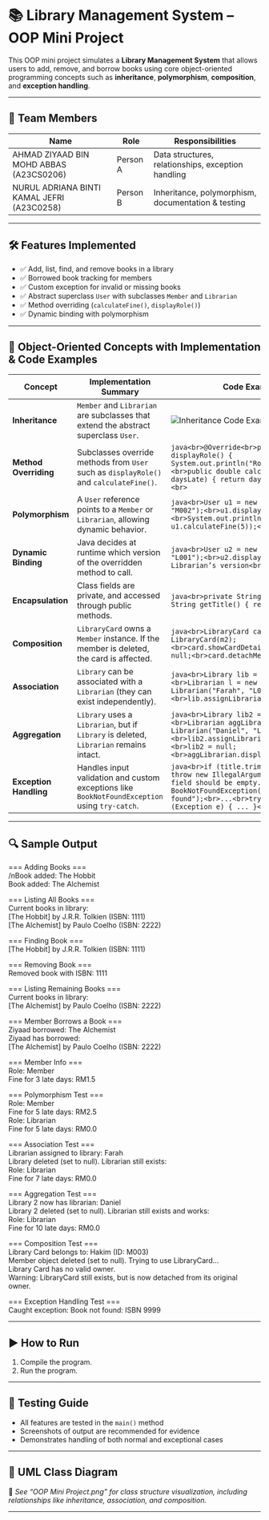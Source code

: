 # 📚 Library Management System – OOP Mini Project

This OOP mini project simulates a **Library Management System** that allows users to add, remove, and borrow books using core object-oriented programming concepts such as **inheritance**, **polymorphism**, **composition**, and **exception handling**.

---

## 👥 Team Members

| Name      | Role       | Responsibilities |
|-----------|------------|------------------|
| AHMAD ZIYAAD BIN MOHD ABBAS (A23CS0206) | Person A | Data structures, relationships, exception handling |
| NURUL ADRIANA BINTI KAMAL JEFRI (A23C0258) | Person B | Inheritance, polymorphism, documentation & testing |

---

## 🛠️ Features Implemented

- ✅ Add, list, find, and remove books in a library
- ✅ Borrowed book tracking for members
- ✅ Custom exception for invalid or missing books
- ✅ Abstract superclass `User` with subclasses `Member` and `Librarian`
- ✅ Method overriding (`calculateFine()`, `displayRole()`)
- ✅ Dynamic binding with polymorphism

---

## 🧠 Object-Oriented Concepts with Implementation & Code Examples

| Concept                | Implementation Summary                                                                         | Code Example                                                                                                                                                                                                       |
| ---------------------- | ---------------------------------------------------------------------------------------------- | ------------------------------------------------------------------------------------------------------------------------------------------------------------------------------------------------------------------ |
| **Inheritance**        | `Member` and `Librarian` are subclasses that extend the abstract superclass `User`.            | ![Inheritance Code Example](inheritance_example.png)                                                                                             |
| **Method Overriding**  | Subclasses override methods from `User` such as `displayRole()` and `calculateFine()`.         | `java<br>@Override<br>public void displayRole() { System.out.println("Role: Member"); }<br>public double calculateFine(int daysLate) { return daysLate * 0.50; }<br>`                                              |
| **Polymorphism**       | A `User` reference points to a `Member` or `Librarian`, allowing dynamic behavior.             | `java<br>User u1 = new Member("Adriana", "M002");<br>u1.displayRole();<br>System.out.println("Fine: RM " + u1.calculateFine(5));<br>`                                                                              |
| **Dynamic Binding**    | Java decides at runtime which version of the overridden method to call.                        | `java<br>User u2 = new Librarian("Siti", "L001");<br>u2.displayRole(); // Calls Librarian’s version<br>`                                                                                                           |
| **Encapsulation**      | Class fields are private, and accessed through public methods.                                 | `java<br>private String title;<br>public String getTitle() { return title; }<br>`                                                                                                                                  |
| **Composition**        | `LibraryCard` owns a `Member` instance. If the member is deleted, the card is affected.        | `java<br>LibraryCard card = new LibraryCard(m2);<br>card.showCardDetails();<br>m2 = null;<br>card.detachMember();<br>`                                                                                             |
| **Association**        | `Library` can be associated with a `Librarian` (they can exist independently).                 | `java<br>Library lib = new Library();<br>Librarian l = new Librarian("Farah", "L002");<br>lib.assignLibrarian(l);<br>`                                                                                             |
| **Aggregation**        | `Library` uses a `Librarian`, but if `Library` is deleted, `Librarian` remains intact.         | `java<br>Library lib2 = new Library();<br>Librarian aggLibrarian = new Librarian("Daniel", "L003");<br>lib2.assignLibrarian(aggLibrarian);<br>lib2 = null;<br>aggLibrarian.displayRole();<br>`                     |
| **Exception Handling** | Handles input validation and custom exceptions like `BookNotFoundException` using `try-catch`. | `java<br>if (title.trim().isEmpty()) throw new IllegalArgumentException("No field should be empty.");<br>throw new BookNotFoundException("Book not found");<br>...<br>try { ... } catch (Exception e) { ... }<br>` |

---

## 🔍 Sample Output

=== Adding Books === <br>
/nBook added: The Hobbit <br>
Book added: The Alchemist 

=== Listing All Books === <br>
Current books in library: <br>
[The Hobbit] by J.R.R. Tolkien (ISBN: 1111) <br>
[The Alchemist] by Paulo Coelho (ISBN: 2222)

=== Finding Book === <br>
[The Hobbit] by J.R.R. Tolkien (ISBN: 1111)

=== Removing Book === <br>
Removed book with ISBN: 1111

=== Listing Remaining Books === <br>
Current books in library: <br>
[The Alchemist] by Paulo Coelho (ISBN: 2222)

=== Member Borrows a Book === <br>
Ziyaad borrowed: The Alchemist <br>
Ziyaad has borrowed: <br>
[The Alchemist] by Paulo Coelho (ISBN: 2222)

=== Member Info === <br>
Role: Member <br>
Fine for 3 late days: RM1.5

=== Polymorphism Test === <br>
Role: Member <br>
Fine for 5 late days: RM2.5 <br>
Role: Librarian <br>
Fine for 5 late days: RM0.0

=== Association Test === <br>
Librarian assigned to library: Farah <br>
Library deleted (set to null). Librarian still exists: <br>
Role: Librarian <br>
Fine for 7 late days: RM0.0

=== Aggregation Test === <br>
Library 2 now has librarian: Daniel <br>
Library 2 deleted (set to null). Librarian still exists and works: <br>
Role: Librarian <br>
Fine for 10 late days: RM0.0

=== Composition Test === <br>
Library Card belongs to: Hakim (ID: M003) <br>
Member object deleted (set to null). Trying to use LibraryCard... <br>
Library Card has no valid owner. <br>
Warning: LibraryCard still exists, but is now detached from its original owner.

=== Exception Handling Test === <br>
Caught exception: Book not found: ISBN 9999

---

## ▶️ How to Run

1. Compile the program.
2. Run the program.

---

## 🧪 Testing Guide

- All features are tested in the `main()` method
- Screenshots of output are recommended for evidence
- Demonstrates handling of both normal and exceptional cases

---

## 📄 UML Class Diagram

📌 *See “OOP Mini Project.png” for class structure visualization, including relationships like inheritance, association, and composition.*

---

